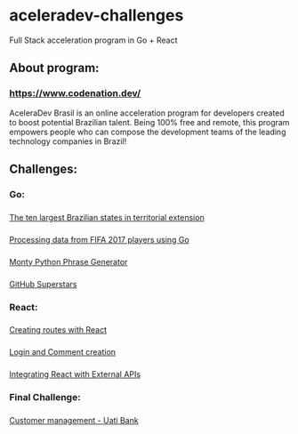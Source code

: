 # aceleradev-challenges
 Full Stack acceleration program in Go + React
 
## About program:
### <a href="https://www.codenation.dev/">https://www.codenation.dev/</a>

AceleraDev Brasil is an online acceleration program for developers created to boost potential Brazilian talent. Being 100% free and remote, this program empowers people who can compose the development teams of the leading technology companies in Brazil!

## Challenges:

### Go:
### <a href="https://github.com/hick97/aceleradev-challenges/blob/master/go-0/README.md">
The ten largest Brazilian states in territorial extension</a><br>
### <a href="https://github.com/hick97/aceleradev-challenges/blob/master/go-2/README.md">
Processing data from FIFA 2017 players using Go</a><br>
### <a href="https://github.com/hick97/aceleradev-challenges/blob/master/go-3/README.md">
 Monty Python Phrase Generator</a><br>
### <a href="https://github.com/hick97/aceleradev-challenges/blob/master/go-4/README.md">
 GitHub Superstars</a><br>

### React:
### <a href="https://github.com/hick97/aceleradev-challenges/blob/master/react-1/README.md">
Creating routes with React</a><br>
### <a href="https://github.com/hick97/aceleradev-challenges/blob/master/react-2/README.md">
Login and Comment creation</a><br>
### <a href="https://github.com/hick97/aceleradev-challenges/blob/master/react-3/README.md">
Integrating React with External APIs</a><br>

### Final Challenge:
### <a href="https://github.com/codenation-dev/squad-4-aceleradev-fs-online-1">
Customer management - Uati Bank</a><br>




